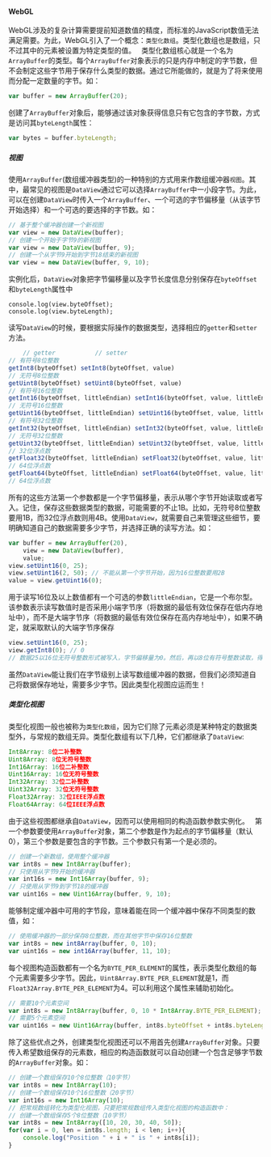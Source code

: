 #### WebGL
WebGL涉及的复杂计算需要提前知道数值的精度，而标准的JavaScript数值无法满足需要。为此，WebGL引入了一个概念：`类型化数组`。类型化数组也是数组，只不过其中的元素被设置为特定类型的值。  
类型化数组核心就是一个名为`ArrayBuffer`的类型。每个`ArrayBuffer`对象表示的只是内存中制定的字节数，但不会制定这些字节用于保存什么类型的数据。通过它所能做的，就是为了将来使用而分配一定数量的字节。如：  
```javascript
var buffer = new ArrayBuffer(20);
```
创建了`ArrayBuffer`对象后，能够通过该对象获得信息只有它包含的字节数，方式是访问其`byteLength`属性：
```javascript
var bytes = buffer.byteLength;
```
##### 视图
使用`ArrayBuffer`(数组缓冲器类型)的一种特别的方式用来作数组缓冲器`视图`。其中，最常见的视图是`DataView`通过它可以选择`ArrayBuffer`中一小段字节。为此，可以在创建`DataView`时传入一个`ArrayBuffer`、一个可选的字节偏移量（从该字节开始选择）和一个可选的要选择的字节数。如：
```javascript
// 基于整个缓冲器创建一个新视图
var view = new DataView(buffer);
// 创建一个开始于字节9的新视图
var view = new DataView(buffer, 9);
// 创建一个从字节9开始到字节18结束的新视图
var view = new DataView(buffer, 9, 10);
```
实例化后，`DataView`对象把字节偏移量以及字节长度信息分别保存在`byteOffset`和`byteLength`属性中
```javasript
console.log(view.byteOffset);
console.log(view.byteLength);
```
读写`DataView`的时候，要根据实际操作的数据类型，选择相应的`getter`和`setter`方法。
```javascript
    // getter           // setter
// 有符号8位整数
getInt8(byteOffset) setInt8(byteOffset, value)
// 无符号8位整数
getUint8(byteOffset) setUint8(byteOffset, value)
// 有符号16位整数
getInt16(byteOffset, littleEndian) setInt16(byteOffset, value, littleEndian)
// 无符号16位整数
getUint16(byteOffset, littleEndian) setUint16(byteOffset, value, littleEndian)
// 有符号32位整数
getInt32(byteOffset, littleEndian) setInt32(byteOffset, value, littleEndian)
// 无符号32位整数
getUint32(byteOffset, littleEndian) setUint32(byteOffset, value, littleEndian)
// 32位浮点数
getFloat32(byteOffset, littleEndian) setFloat32(byteOffset, value, littleEndian)
// 64位浮点数
getFloat64(byteOffset, littleEndian) setFloat64(byteOffset, value, littleEndian)
// 64位浮点数
```
所有的这些方法第一个参数都是一个字节偏移量，表示从哪个字节开始读取或者写入。记住，保存这些数据类型的数据，可能需要的不止1B。比如，无符号8位整数要用1B，而32位浮点数则用4B。使用`DataView`，就需要自己来管理这些细节，要明确知道自己的数据需要多少字节，并选择正确的读写方法。如：
```javascript
var buffer = new ArrayBuffer(20),
    view = new DataView(buffer),
    value;
view.setUint16(0, 25);
view.setUint16(2, 50); // 不能从第一个字节开始，因为16位整数要用2B
value = view.getUint16(0);
```
用于读写16位及以上数值都有一个可选的参数`littleEndian`，它是一个布尔型。该参数表示读写数值时是否采用小端字节序（将数据的最低有效位保存在低内存地址中），而不是大端字节序（将数据的最低有效位保存在高内存地址中），如果不确定，就采取默认的大端字节序保存
```javascript
view.setUint16(0, 25);
view.getInt8(0); // 0
// 数据25以16位无符号整数形式被写入，字节偏移量为0。然后，再以8位有符号整数读取，得到0。这是因为25的二进制形式前8位都是0
```
虽然`DataView`能让我们在字节级别上读写数组缓冲器的数据，但我们必须知道自己将数据保存地址，需要多少字节。因此类型化视图应运而生！
##### 类型化视图
类型化视图一般也被称为`类型化数组`，因为它们除了元素必须是某种特定的数据类型外，与常规的数组无异。类型化数组有以下几种，它们都继承了`DataView`:
```javascript
Int8Array: 8位二补整数
Uint8Array: 8位无符号整数
Int16Array: 16位二补整数
Uint16Array: 16位无符号整数
Int32Array: 32位二补整数
Uint32Array: 32位无符号整数
Float32Array: 32位IEEE浮点数
Float64Array: 64位IEEE浮点数
```
由于这些视图都继承自`DataView`，因而可以使用相同的构造函数参数实例化。  
第一个参数要使用`ArrayBuffer`对象，第二个参数是作为起点的字节偏移量（默认0），第三个参数是要包含的字节数。三个参数只有第一个是必须的。
```javascript
// 创建一个新数组，使用整个缓冲器
var int8s = new Int8Array(buffer);
// 只使用从字节9开始的缓冲器
var int16s = new Int16Array(buffer, 9);
// 只使用从字节9到字节18的缓冲器
var uint16s = new Uint16Array(buffer, 9, 10);
```
能够制定缓冲器中可用的字节段，意味着能在同一个缓冲器中保存不同类型的数值，如：
```javascript
// 使用缓冲器的一部分保存8位整数，而在其他字节中保存16位整数
var int8s = new int8Array(buffer, 0, 10);
var uint16s = new int16Array(buffer, 11, 10);
```
每个视图构造函数都有一个名为`BYTE_PER_ELEMENT`的属性，表示类型化数组的每个元素需要多少字节。因此，`Uint8Array.BYTE_PER_ELEMENT`就是1，而`Float32Array.BYTE_PER_ELEMENT`为4。可以利用这个属性来辅助初始化。
```javascript
// 需要10个元素空间
var int8s = new Int8Array(buffer, 0, 10 * Int8Array.BYTE_PER_ELEMENT);
// 需要5个元素空间
var uint16s = new Uint16Array(buffer, int8s.byteOffset + int8s.byteLength, 5 * Uint16Array.BYTE_PER_ELEMENT);
```
除了这些优点之外，创建类型化视图还可以不用首先创建`ArrayBuffer`对象。只要传入希望数组保存的元素数，相应的构造函数就可以自动创建一个包含足够字节数的`ArrayBuffer`对象。如：
```javascript
// 创建一个数组保存10个8位整数（10字节）
var int8s = new Int8Array(10);
// 创建一个数组保存10个16位整数（20字节）
var int16s = new Int16Array(10);
// 把常规数组转化为类型化视图，只要把常规数组传入类型化视图的构造函数中：
// 创建一个数组保存5个8位整数（10字节）
var int8s = new Int8Array([10, 20, 30, 40, 50]);
for(var i = 0, len = int8s.length; i < len; i++){
    console.log("Position " + i + " is " + int8s[i]);
}
```
